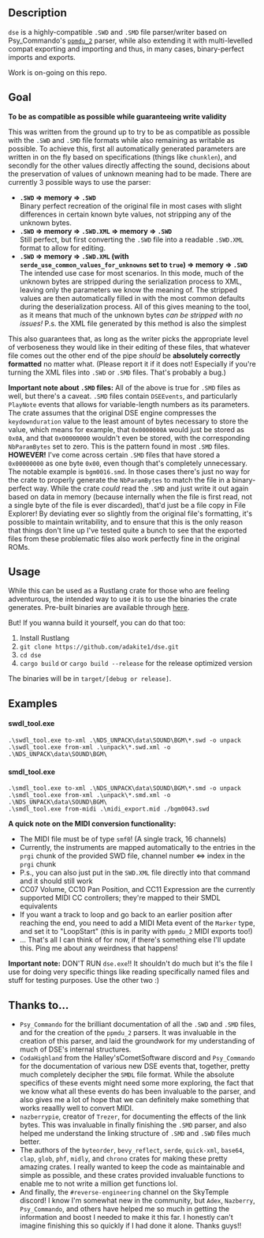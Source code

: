 ## Description

`dse` is a highly-compatible `.SWD` and `.SMD` file parser/writer based on Psy_Commando's [`ppmdu_2`](https://github.com/PsyCommando/ppmdu_2) parser, while also extending it with multi-levelled compat exporting and importing and thus, in many cases, binary-perfect imports and exports.

Work is on-going on this repo.

## Goal

**To be as compatible as possible while guaranteeing write validity**

This was written from the ground up to try to be as compatible as possible with the `.SWD` and `.SMD` file formats while also remaining as writable as possible. To achieve this, first all automatically generated parameters are written in on the fly based on specifications (things like `chunklen`), and secondly for the other values directly affecting the sound, decisions about the preservation of values of unknown meaning had to be made. There are currently 3 possible ways to use the parser:
- **`.SWD` => memory => `.SWD`**<br/>
Binary perfect recreation of the original file in most cases with slight differences in certain known byte values, not stripping any of the unknown bytes.
- **`.SWD` => memory => `.SWD.XML` => memory => `.SWD`**<br/>
Still perfect, but first converting the `.SWD` file into a readable `.SWD.XML` format to allow for editing.
- **`.SWD` => memory => `.SWD.XML` (with `serde_use_common_values_for_unknowns` set to `true`) => memory => `.SWD`**<br/>
The intended use case for most scenarios. In this mode, much of the unknown bytes are stripped during the serialization process to XML, leaving only the parameters we know the meaning of. The stripped values are then automatically filled in with the most common defaults during the deserialization process. All of this gives meaning to the tool, as it means that much of the unknown bytes *can be stripped with no issues!*
P.s. the XML file generated by this method is also the simplest

This also guarantees that, as long as the writer picks the appropriate level of verboseness they would like in their editing of these files, that whatever file comes out the other end of the pipe *should* be **absolutely correctly formatted** no matter what. (Please report it if it does not! Especially if you're turning the XML files into `.SWD` or `.SMD` files. That's probably a bug.)

**Important note about `.SMD` files:** All of the above is true for `.SMD` files as well, but there's a caveat. `.SMD` files contain `DSEEvents`, and particularly `PlayNote` events that allows for variable-length numbers as its parameters. The crate assumes that the original DSE engine compresses the `keydownduration` value to the least amount of bytes necessary to store the value, which means for example, that `0x0000000A` would just be stored as `0x0A`, and that `0x00000000` wouldn't even be stored, with the corresponding `NbParamBytes` set to zero. This is the pattern found in most `.SMD` files. **HOWEVER!** I've come across certain `.SMD` files that have stored a `0x00000000` as one byte `0x00`, even though that's completely unnecessary. The notable example is `bgm0016.smd`. In those cases there's just no way for the crate to properly generate the `NbParamBytes` to match the file in a binary-perfect way. While the crate *could* read the `.SMD` and just write it out again based on data in memory (because internally when the file is first read, not a single byte of the file is ever discarded), that'd just be a file copy in File Explorer! By deviating ever so slightly from the original file's formatting, it's possible to maintain writability, and to ensure that this is the only reason that things don't line up I've tested quite a bunch to see that the exported files from these problematic files also work perfectly fine in the original ROMs.

## Usage

While this can be used as a Rustlang crate for those who are feeling adventurous, the intended way to use it is to use the binaries the crate generates. Pre-built binaries are available through [here](https://github.com/adakite1/dse/actions).

But! If you wanna build it yourself, you can do that too:
1. Install Rustlang
2. `git clone https://github.com/adakite1/dse.git`
3. `cd dse`
4. `cargo build` or `cargo build --release` for the release optimized version

The binaries will be in `target/[debug or release]`.

## Examples

#### swdl_tool.exe
`.\swdl_tool.exe to-xml .\NDS_UNPACK\data\SOUND\BGM\*.swd -o unpack`<br/>
`.\swdl_tool.exe from-xml .\unpack\*.swd.xml -o .\NDS_UNPACK\data\SOUND\BGM\`

#### smdl_tool.exe
`.\smdl_tool.exe to-xml .\NDS_UNPACK\data\SOUND\BGM\*.smd -o unpack`<br/>
`.\smdl_tool.exe from-xml .\unpack\*.smd.xml -o .\NDS_UNPACK\data\SOUND\BGM\`<br/>
`.\smdl_tool.exe from-midi .\midi_export.mid ./bgm0043.swd`

**A quick note on the MIDI conversion functionality:**
- The MIDI file must be of type `smf0`! (A single track, 16 channels)
- Currently, the instruments are mapped automatically to the entries in the `prgi` chunk of the provided SWD file, channel number <=> index in the `prgi` chunk
- P.s., you can also just put in the `SWD.XML` file directly into that command and it should still work
- CC07 Volume, CC10 Pan Position, and CC11 Expression are the currently supported MIDI CC controllers; they're mapped to their SMDL equivalents
- If you want a track to loop and go back to an earlier position after reaching the end, you need to add a MIDI Meta event of the `Marker` type, and set it to "LoopStart" (this is in parity with `ppmdu_2` MIDI exports too!)
- ... That's all I can think of for now, if there's something else I'll update this. Ping me about any weirdness that happens!

**Important note:** DON'T RUN `dse.exe`!! It shouldn't do much but it's the file I use for doing very specific things like reading specifically named files and stuff for testing purposes. Use the other two :)

## Thanks to...
- `Psy_Commando` for the brilliant documentation of all the `.SWD` and `.SMD` files, and for the creation of the `ppmdu_2` parsers. It was invaluable in the creation of this parser, and laid the groundwork for my understanding of much of DSE's internal structures.
- `CodaHighland` from the Halley'sCometSoftware discord and `Psy_Commando` for the documentation of various new DSE events that, together, pretty much completely decipher the `SMDL` file format. While the absolute specifics of these events might need some more exploring, the fact that we know what all these events do has been invaluable to the parser, and also gives me a lot of hope that we can definitely make something that works reaallly well to convert MIDI.
- `nazberrypie`, creator of `Trezer`, for documenting the effects of the link bytes. This was invaluable in finally finishing the `.SMD` parser, and also helped me understand the linking structure of `.SMD` and `.SWD` files much better.
- The authors of the `byteorder`, `bevy_reflect`, `serde`, `quick-xml`, `base64`, `clap`, `glob`, `phf`, `midly`, and `chrono` crates for making these pretty amazing crates. I really wanted to keep the code as maintainable and simple as possible, and these crates provided invaluable functions to enable me to not write a million get functions lol.
- And finally, the `#reverse-engineering` channel on the SkyTemple discord! I know I'm somewhat new in the community, but `Adex`, `Nazberry`, `Psy_Commando`, and others have helped me so much in getting the information and boost I needed to make it this far. I honestly can't imagine finishing this so quickly if I had done it alone. Thanks guys!!